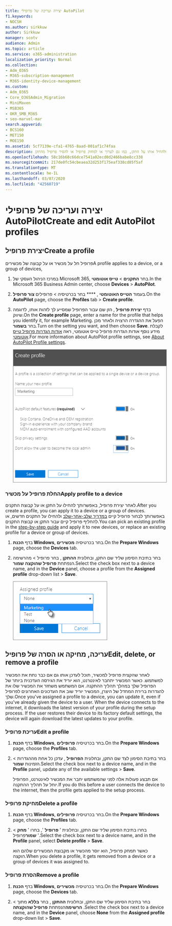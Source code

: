 ```yaml
---
title: יצירה ועריכה של פרופילי AutoPilot
f1.keywords:
- NOCSH
ms.author: sirkkuw
author: Sirkkuw
manager: scotv
audience: Admin
ms.topic: article
ms.service: o365-administration
localization_priority: Normal
ms.collection:
- Adm_O365
- M365-subscription-management
- M365-identity-device-management
ms.custom:
- Adm_O365
- Core_O365Admin_Migration
- MiniMaven
- MSB365
- OKR_SMB_M365
- seo-marvel-mar
search.appverid:
- BCS160
- MET150
- MOE150
ms.assetid: 5cf7139e-cfa1-4765-8aad-001af1c74faa
description: למד ליצור פרופיל טייס אוטומטי ולהחיל אותו על התקן, כמו גם לערוך או למחוק פרופיל או להסיר פרופיל מהתקן.
ms.openlocfilehash: 58c16b68c66dce7541a02ecd0d2466babe8cc338
ms.sourcegitcommit: 217de0fc54cbeaea32d253f175eaf338cd85f5af
ms.translationtype: MT
ms.contentlocale: he-IL
ms.lasthandoff: 03/07/2020
ms.locfileid: "42560719"
---
```

# <a name="create-and-edit-autopilot-profiles"></a><span data-ttu-id="2db34-103">יצירה ועריכה של פרופילי AutoPilot</span><span class="sxs-lookup"><span data-stu-id="2db34-103">Create and edit AutoPilot profiles</span></span>

## <a name="create-a-profile"></a><span data-ttu-id="2db34-104">יצירת פרופיל</span><span class="sxs-lookup"><span data-stu-id="2db34-104">Create a profile</span></span>

<span data-ttu-id="2db34-105">פרופיל חל על מכשיר או על קבוצה של מכשירים</span><span class="sxs-lookup"><span data-stu-id="2db34-105">A profile applies to a device, or a group of devices,</span></span>
  
1. <span data-ttu-id="2db34-106">במרכז הניהול העסקי של Microsoft 365, בחר **התקנים** \> **טייס אוטומטי**.</span><span class="sxs-lookup"><span data-stu-id="2db34-106">In the Microsoft 365 Business Admin center, choose **Devices** \> **AutoPilot**.</span></span>
  
2. <span data-ttu-id="2db34-107">בעמוד **הטייס האוטומטי** , \*\*\*\* בחר בכרטיסיה \> פרופילים **צור פרופיל**.</span><span class="sxs-lookup"><span data-stu-id="2db34-107">On the **AutoPilot** page, choose the **Profiles** tab \> **Create profile**.</span></span>
    
3. <span data-ttu-id="2db34-108">בדף **יצירת פרופיל** , הזן שם עבור הפרופיל שמסייע לך לזהות אותו, לדוגמה שיווק.</span><span class="sxs-lookup"><span data-stu-id="2db34-108">On the **Create profile** page, enter a name for the profile that helps you identify it, for example Marketing.</span></span> <span data-ttu-id="2db34-109">הפעל את ההגדרה הרצויה ולאחר מכן בחר **בשמור**.</span><span class="sxs-lookup"><span data-stu-id="2db34-109">Turn on the setting you want, and then choose **Save**.</span></span> <span data-ttu-id="2db34-110">לקבלת מידע נוסף אודות הגדרות פרופיל טייס אוטומטי, ראה [אודות הגדרות פרופיל טייס אוטומטי](autopilot-profile-settings.md).</span><span class="sxs-lookup"><span data-stu-id="2db34-110">For more information about AutoPilot profile settings, see [About AutoPilot Profile settings](autopilot-profile-settings.md).</span></span>
    
    ![Enter name and turn on settings in the Create profile panel.](../media/63b5a00d-6a5d-48d0-9557-e7531e80702a.png)
  
### <a name="apply-profile-to-a-device"></a><span data-ttu-id="2db34-112">החלת פרופיל על מכשיר</span><span class="sxs-lookup"><span data-stu-id="2db34-112">Apply profile to a device</span></span>

<span data-ttu-id="2db34-113">לאחר יצירת פרופיל, באפשרותך להחילו על התקן או על קבוצת התקנים.</span><span class="sxs-lookup"><span data-stu-id="2db34-113">After you create a profile, you can apply it to a device or a group of devices.</span></span> <span data-ttu-id="2db34-114">באפשרותך לבחור פרופיל קיים [במדריך שלב-אחר-שלב](add-autopilot-devices-and-profile.md) ולהחילו על התקנים חדשים, או להחליף פרופיל קיים עבור התקן או קבוצת התקנים.</span><span class="sxs-lookup"><span data-stu-id="2db34-114">You can pick an existing profile in the [step-by-step guide](add-autopilot-devices-and-profile.md) and apply it to new devices, or replace an existing profile for a device or group of devices.</span></span> 
  
1. <span data-ttu-id="2db34-115">בדף **הכנת Windows**, בחר בכרטיסיה **מכשירים**.</span><span class="sxs-lookup"><span data-stu-id="2db34-115">On the **Prepare Windows** page, choose the **Devices** tab.</span></span> 
    
2. <span data-ttu-id="2db34-116">בחר בתיבת הסימון שליד שם התקן, ובחלונית **ההתקן** , בחר פרופיל \> מהרשימה הנפתחת **פרופיל שהוקצה** **שמור**.</span><span class="sxs-lookup"><span data-stu-id="2db34-116">Select the check box next to a device name, and in the **Device** panel, choose a profile from the **Assigned profile** drop-down list \> **Save**.</span></span>
    
    ![In the Device panel, select an Assigned profile to apply it.](../media/ed0ce33f-9241-4403-a5de-2dddffdc6fb9.png)
  
## <a name="edit-delete-or-remove-a-profile"></a><span data-ttu-id="2db34-118">עריכה, מחיקה או הסרה של פרופיל</span><span class="sxs-lookup"><span data-stu-id="2db34-118">Edit, delete, or remove a profile</span></span>

<span data-ttu-id="2db34-p103">לאחר שהקצית פרופיל למכשיר, תוכל לעדכן אותו גם אם כבר נתת את המכשיר למשתמש. כאשר המכשיר יתחבר לאינטרנט, הוא יוריד את הגירסה העדכנית ביותר של הפרופיל שלך במהלך תהליך ההתקנה. אם המשתמש משחזר את המכשיר שלו את להגדרות ברירת המחדל של היצרן, המכשיר יוריד שוב את העדכונים האחרונים לפרופיל שלך.</span><span class="sxs-lookup"><span data-stu-id="2db34-p103">Once you've assigned a profile to a device, you can update it, even if you've already given the device to a user. When the device connects to the internet, it downloads the latest version of your profile during the setup process. If the user restores their device to its factory default settings, the device will again download the latest updates to your profile.</span></span> 
  
### <a name="edit-a-profile"></a><span data-ttu-id="2db34-122">עריכת פרופיל</span><span class="sxs-lookup"><span data-stu-id="2db34-122">Edit a profile</span></span>

1. <span data-ttu-id="2db34-123">בדף **הכנת Windows**, בחר בכרטיסיה **פרופילים**.</span><span class="sxs-lookup"><span data-stu-id="2db34-123">On the **Prepare Windows** page, choose the **Profiles** tab.</span></span> 
    
2. <span data-ttu-id="2db34-124">בחר בתיבת הסימון לצד שם התקן, ובחלונית **הפרופיל** , עדכן כל אחת מההגדרות \> הזמינות **שמור**.</span><span class="sxs-lookup"><span data-stu-id="2db34-124">Select the check box next to a device name, and in the **Profile** panel, update any of the available settings \> **Save**.</span></span>
    
    <span data-ttu-id="2db34-125">אם תבצע פעולות אלה לפני שהמשתמש יחבר את המכשיר לאינטרנט, הפרופיל יוחל על תהליך ההתקנה.</span><span class="sxs-lookup"><span data-stu-id="2db34-125">If you do this before a user connects the device to the internet, then the profile gets applied to the setup process.</span></span>
    
### <a name="delete-a-profile"></a><span data-ttu-id="2db34-126">מחיקת פרופיל</span><span class="sxs-lookup"><span data-stu-id="2db34-126">Delete a profile</span></span>

1. <span data-ttu-id="2db34-127">בדף **הכנת Windows**, בחר בכרטיסיה **פרופילים**.</span><span class="sxs-lookup"><span data-stu-id="2db34-127">On the **Prepare Windows** page, choose the **Profiles** tab.</span></span> 
    
2. <span data-ttu-id="2db34-128">בחרו בתיבת הסימון שליד שם התקן, ובחלונית ' **פרופיל** ', בחרו ' **מחק** \> **שמור**פרופיל '.</span><span class="sxs-lookup"><span data-stu-id="2db34-128">Select the check box next to a device name, and in the **Profile** panel, select **Delete profile** \> **Save**.</span></span>
    
    <span data-ttu-id="2db34-129">כאשר תמחק פרופיל, הוא יוסר מהכשיר או מקבוצת המכשירים שלהם הוא הוקצה.</span><span class="sxs-lookup"><span data-stu-id="2db34-129">When you delete a profile, it gets removed from a device or a group of devices it was assigned to.</span></span>
    
### <a name="remove-a-profile"></a><span data-ttu-id="2db34-130">הסרת פרופיל</span><span class="sxs-lookup"><span data-stu-id="2db34-130">Remove a profile</span></span>

1. <span data-ttu-id="2db34-131">בדף **הכנת Windows**, בחר בכרטיסיה **מכשירים**.</span><span class="sxs-lookup"><span data-stu-id="2db34-131">On the **Prepare Windows** page, choose the **Devices** tab.</span></span> 
    
2. <span data-ttu-id="2db34-132">בחר בתיבת הסימון שליד שם התקן, ובחלונית **ההתקן** , בחר **בללא** מתוך \> **הרשימה**הנפתחת **פרופיל שהוקצתה** .</span><span class="sxs-lookup"><span data-stu-id="2db34-132">Select the check box next to a device name, and in the **Device** panel, choose **None** from the **Assigned profile** drop-down list \> **Save**.</span></span>
    
